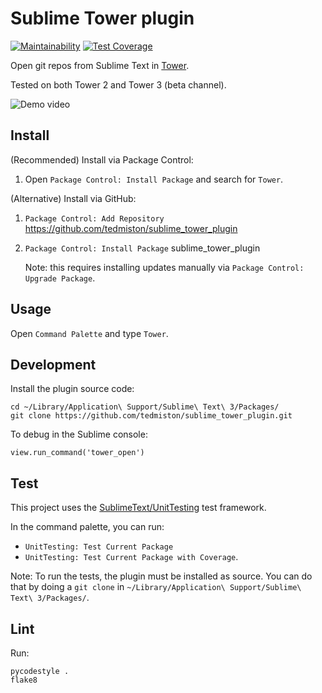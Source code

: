 # Sublime Tower plugin

[![Maintainability](https://api.codeclimate.com/v1/badges/5ab9fa0d51db7ca94521/maintainability)](https://codeclimate.com/github/tedmiston/sublime_tower_plugin/maintainability)
[![Test Coverage](https://api.codeclimate.com/v1/badges/5ab9fa0d51db7ca94521/test_coverage)](https://codeclimate.com/github/tedmiston/sublime_tower_plugin/test_coverage)

Open git repos from Sublime Text in [Tower](https://www.git-tower.com/).

Tested on both Tower 2 and Tower 3 (beta channel).

![Demo video](https://raw.githubusercontent.com/wiki/tedmiston/sublime_tower_plugin/images/demo.gif)

## Install

(Recommended) Install via Package Control:

1. Open `Package Control: Install Package` and search for `Tower`.

(Alternative) Install via GitHub:

1. `Package Control: Add Repository` <https://github.com/tedmiston/sublime_tower_plugin>
1. `Package Control: Install Package` sublime_tower_plugin

    Note: this requires installing updates manually via `Package Control: Upgrade Package`.

## Usage

Open `Command Palette` and type `Tower`.

## Development

Install the plugin source code:

    cd ~/Library/Application\ Support/Sublime\ Text\ 3/Packages/
    git clone https://github.com/tedmiston/sublime_tower_plugin.git

To debug in the Sublime console:

    view.run_command('tower_open')

## Test

This project uses the [SublimeText/UnitTesting](https://github.com/SublimeText/UnitTesting) test framework.

In the command palette, you can run:

- `UnitTesting: Test Current Package`
- `UnitTesting: Test Current Package with Coverage`.

Note: To run the tests, the plugin must be installed as source.  You can do that by doing a `git clone` in `~/Library/Application\ Support/Sublime\ Text\ 3/Packages/`.

## Lint

Run:

    pycodestyle .
    flake8
